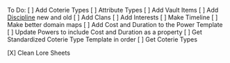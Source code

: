 To Do:
[ ] Add Coterie Types
[ ] Attribute Types
[ ] Add Vault Items
[ ] Add [Discipline](https://whitewolf.fandom.com/wiki/Discipline_(VTM) "Discipline (VTM)") new and old
[ ] Add Clans
[ ] Add Interests
[ ] Make Timeline
[ ] Make better domain maps
[ ] Add Cost and Duration to the Power Template
[ ] Update Powers to include Cost and Duration as a property
[ ] Get Standardized Coterie Type Template in order
[ ] Get Coterie Types

[X] Clean Lore Sheets